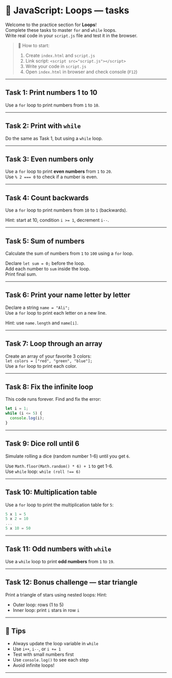 # 🧩 JavaScript: Loops — tasks

Welcome to the practice section for **Loops**!  
Complete these tasks to master `for` and `while` loops.  
Write real code in your `script.js` file and test it in the browser.

> 📝 How to start:
> 1. Create `index.html` and `script.js`
> 2. Link script: `<script src="script.js"></script>`
> 3. Write your code in `script.js`
> 4. Open `index.html` in browser and check console (`F12`)

---

## Task 1: Print numbers 1 to 10

Use a `for` loop to print numbers from `1` to `10`.



---

## Task 2: Print with `while`

Do the same as Task 1, but using a `while` loop.



---

## Task 3: Even numbers only

Use a `for` loop to print **even numbers** from `1` to `20`.  
Use `% 2 === 0` to check if a number is even.



---

## Task 4: Count backwards

Use a `for` loop to print numbers from `10` to `1` (backwards).

Hint: start at 10, condition `i >= 1`, decrement `i--`.



---

## Task 5: Sum of numbers

Calculate the sum of numbers from `1` to `100` using a `for` loop.

Declare `let sum = 0;` before the loop.  
Add each number to `sum` inside the loop.  
Print final sum.


---

## Task 6: Print your name letter by letter

Declare a string `name = "Ali";`  
Use a `for` loop to print each letter on a new line.

Hint: use `name.length` and `name[i]`.


---

## Task 7: Loop through an array

Create an array of your favorite 3 colors:  
`let colors = ["red", "green", "blue"];`  
Use a `for` loop to print each color.



---

## Task 8: Fix the infinite loop

This code runs forever. Find and fix the error:

```javascript
let i = 1;
while (i <= 5) {
  console.log(i);
}
```  



---

## Task 9: Dice roll until 6

Simulate rolling a dice (random number 1-6) until you get `6`.

Use `Math.floor(Math.random() * 6) + 1` to get 1-6.  
Use `while` loop: `while (roll !== 6)`


---

## Task 10: Multiplication table

Use a `for` loop to print the multiplication table for `5`:  
```javascript
5 x 1 = 5  
5 x 2 = 10
...  
5 x 10 = 50
```  

---

## Task 11: Odd numbers with `while`

Use a `while` loop to print **odd numbers** from `1` to `19`.


---

## Task 12: Bonus challenge — star triangle

Print a triangle of stars using nested loops:
Hint:
- Outer loop: rows (1 to 5)
- Inner loop: print `i` stars in row `i`


---

## 🎯 Tips

- Always update the loop variable in `while`
- Use `i++`, `i--`, or `i += 1`
- Test with small numbers first
- Use `console.log()` to see each step
- Avoid infinite loops!

---
